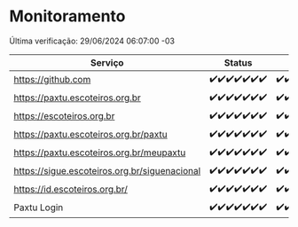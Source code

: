 # Monitoramento

Última verificação: 29/06/2024 06:07:00 -03

|Serviço|Status|Últimas 24h|
|---|---|---|
|https://github.com|<span title="2024-06-22: OK=24">✔️</span><span title="2024-06-23: OK=24">✔️</span><span title="2024-06-24: OK=24">✔️</span><span title="2024-06-25: OK=24">✔️</span><span title="2024-06-26: OK=24">✔️</span><span title="2024-06-27: OK=24">✔️</span><span title="2024-06-28: OK=9">✔️</span>|<span title="28/06/2024 06:07:00 -03 : 200">✔️</span><span title="28/06/2024 07:07:00 -03 : 200">✔️</span><span title="28/06/2024 08:05:00 -03 : 200">✔️</span><span title="28/06/2024 09:12:00 -03 : 200">✔️</span><span title="28/06/2024 10:09:00 -03 : 200">✔️</span><span title="28/06/2024 11:06:00 -03 : 200">✔️</span><span title="28/06/2024 12:07:00 -03 : 200">✔️</span><span title="28/06/2024 13:08:00 -03 : 200">✔️</span><span title="28/06/2024 14:06:00 -03 : 200">✔️</span><span title="28/06/2024 15:08:00 -03 : 200">✔️</span><span title="28/06/2024 16:04:00 -03 : 200">✔️</span><span title="28/06/2024 17:07:00 -03 : 200">✔️</span><span title="28/06/2024 18:06:00 -03 : 200">✔️</span><span title="28/06/2024 19:06:00 -03 : 200">✔️</span><span title="28/06/2024 20:07:00 -03 : 200">✔️</span><span title="28/06/2024 21:32:00 -03 : 200">✔️</span><span title="28/06/2024 22:52:00 -03 : 200">✔️</span><span title="28/06/2024 23:24:00 -03 : 200">✔️</span><span title="29/06/2024 00:08:00 -03 : 200">✔️</span><span title="29/06/2024 01:09:00 -03 : 200">✔️</span><span title="29/06/2024 02:07:00 -03 : 200">✔️</span><span title="29/06/2024 03:08:00 -03 : 200">✔️</span><span title="29/06/2024 04:07:00 -03 : 200">✔️</span><span title="29/06/2024 05:09:00 -03 : 200">✔️</span><span title="29/06/2024 06:07:00 -03 : 200">✔️</span>|
|https://paxtu.escoteiros.org.br|<span title="2024-06-22: OK=24">✔️</span><span title="2024-06-23: OK=24">✔️</span><span title="2024-06-24: OK=24">✔️</span><span title="2024-06-25: OK=24">✔️</span><span title="2024-06-26: OK=24">✔️</span><span title="2024-06-27: OK=24">✔️</span><span title="2024-06-28: OK=9">✔️</span>|<span title="28/06/2024 06:07:00 -03 : 200">✔️</span><span title="28/06/2024 07:07:00 -03 : 200">✔️</span><span title="28/06/2024 08:05:00 -03 : 200">✔️</span><span title="28/06/2024 09:12:00 -03 : 200">✔️</span><span title="28/06/2024 10:09:00 -03 : 200">✔️</span><span title="28/06/2024 11:06:00 -03 : 200">✔️</span><span title="28/06/2024 12:07:00 -03 : 200">✔️</span><span title="28/06/2024 13:08:00 -03 : 200">✔️</span><span title="28/06/2024 14:06:00 -03 : 200">✔️</span><span title="28/06/2024 15:08:00 -03 : 200">✔️</span><span title="28/06/2024 16:04:00 -03 : 200">✔️</span><span title="28/06/2024 17:07:00 -03 : 200">✔️</span><span title="28/06/2024 18:06:00 -03 : 200">✔️</span><span title="28/06/2024 19:06:00 -03 : 200">✔️</span><span title="28/06/2024 20:07:00 -03 : 200">✔️</span><span title="28/06/2024 21:32:00 -03 : 200">✔️</span><span title="28/06/2024 22:52:00 -03 : 200">✔️</span><span title="28/06/2024 23:24:00 -03 : 200">✔️</span><span title="29/06/2024 00:08:00 -03 : 200">✔️</span><span title="29/06/2024 01:09:00 -03 : 200">✔️</span><span title="29/06/2024 02:07:00 -03 : 200">✔️</span><span title="29/06/2024 03:08:00 -03 : 200">✔️</span><span title="29/06/2024 04:07:00 -03 : 200">✔️</span><span title="29/06/2024 05:09:00 -03 : 200">✔️</span><span title="29/06/2024 06:07:00 -03 : 200">✔️</span>|
|https://escoteiros.org.br|<span title="2024-06-22: OK=24">✔️</span><span title="2024-06-23: OK=24">✔️</span><span title="2024-06-24: OK=24">✔️</span><span title="2024-06-25: OK=24">✔️</span><span title="2024-06-26: OK=24">✔️</span><span title="2024-06-27: OK=24">✔️</span><span title="2024-06-28: OK=9">✔️</span>|<span title="28/06/2024 06:07:00 -03 : 200">✔️</span><span title="28/06/2024 07:07:00 -03 : 200">✔️</span><span title="28/06/2024 08:05:00 -03 : 200">✔️</span><span title="28/06/2024 09:12:00 -03 : 200">✔️</span><span title="28/06/2024 10:09:00 -03 : 200">✔️</span><span title="28/06/2024 11:06:00 -03 : 200">✔️</span><span title="28/06/2024 12:07:00 -03 : 200">✔️</span><span title="28/06/2024 13:08:00 -03 : 200">✔️</span><span title="28/06/2024 14:06:00 -03 : 200">✔️</span><span title="28/06/2024 15:08:00 -03 : 200">✔️</span><span title="28/06/2024 16:04:00 -03 : 200">✔️</span><span title="28/06/2024 17:07:00 -03 : 200">✔️</span><span title="28/06/2024 18:06:00 -03 : 200">✔️</span><span title="28/06/2024 19:06:00 -03 : 200">✔️</span><span title="28/06/2024 20:07:00 -03 : 200">✔️</span><span title="28/06/2024 21:32:00 -03 : 200">✔️</span><span title="28/06/2024 22:52:00 -03 : 200">✔️</span><span title="28/06/2024 23:24:00 -03 : 200">✔️</span><span title="29/06/2024 00:08:00 -03 : 200">✔️</span><span title="29/06/2024 01:09:00 -03 : 200">✔️</span><span title="29/06/2024 02:07:00 -03 : 200">✔️</span><span title="29/06/2024 03:08:00 -03 : 200">✔️</span><span title="29/06/2024 04:07:00 -03 : 200">✔️</span><span title="29/06/2024 05:09:00 -03 : 200">✔️</span><span title="29/06/2024 06:07:00 -03 : 200">✔️</span>|
|https://paxtu.escoteiros.org.br/paxtu|<span title="2024-06-22: OK=24">✔️</span><span title="2024-06-23: OK=24">✔️</span><span title="2024-06-24: OK=24">✔️</span><span title="2024-06-25: OK=24">✔️</span><span title="2024-06-26: OK=24">✔️</span><span title="2024-06-27: OK=24">✔️</span><span title="2024-06-28: OK=9">✔️</span>|<span title="28/06/2024 06:07:00 -03 : 200">✔️</span><span title="28/06/2024 07:07:00 -03 : 200">✔️</span><span title="28/06/2024 08:05:00 -03 : 200">✔️</span><span title="28/06/2024 09:12:00 -03 : 200">✔️</span><span title="28/06/2024 10:09:00 -03 : 200">✔️</span><span title="28/06/2024 11:06:00 -03 : 200">✔️</span><span title="28/06/2024 12:07:00 -03 : 200">✔️</span><span title="28/06/2024 13:08:00 -03 : 200">✔️</span><span title="28/06/2024 14:06:00 -03 : 200">✔️</span><span title="28/06/2024 15:09:00 -03 : 200">✔️</span><span title="28/06/2024 16:04:00 -03 : 200">✔️</span><span title="28/06/2024 17:07:00 -03 : 200">✔️</span><span title="28/06/2024 18:06:00 -03 : 200">✔️</span><span title="28/06/2024 19:06:00 -03 : 200">✔️</span><span title="28/06/2024 20:07:00 -03 : 200">✔️</span><span title="28/06/2024 21:32:00 -03 : 200">✔️</span><span title="28/06/2024 22:52:00 -03 : 200">✔️</span><span title="28/06/2024 23:24:00 -03 : 200">✔️</span><span title="29/06/2024 00:08:00 -03 : 200">✔️</span><span title="29/06/2024 01:09:00 -03 : 200">✔️</span><span title="29/06/2024 02:07:00 -03 : 200">✔️</span><span title="29/06/2024 03:09:00 -03 : 200">✔️</span><span title="29/06/2024 04:07:00 -03 : 200">✔️</span><span title="29/06/2024 05:09:00 -03 : 200">✔️</span><span title="29/06/2024 06:07:00 -03 : 200">✔️</span>|
|https://paxtu.escoteiros.org.br/meupaxtu|<span title="2024-06-22: OK=24">✔️</span><span title="2024-06-23: OK=24">✔️</span><span title="2024-06-24: OK=24">✔️</span><span title="2024-06-25: OK=24">✔️</span><span title="2024-06-26: OK=24">✔️</span><span title="2024-06-27: OK=24">✔️</span><span title="2024-06-28: OK=9">✔️</span>|<span title="28/06/2024 06:07:00 -03 : 200">✔️</span><span title="28/06/2024 07:07:00 -03 : 200">✔️</span><span title="28/06/2024 08:05:00 -03 : 200">✔️</span><span title="28/06/2024 09:12:00 -03 : 200">✔️</span><span title="28/06/2024 10:09:00 -03 : 200">✔️</span><span title="28/06/2024 11:06:00 -03 : 200">✔️</span><span title="28/06/2024 12:07:00 -03 : 200">✔️</span><span title="28/06/2024 13:08:00 -03 : 200">✔️</span><span title="28/06/2024 14:06:00 -03 : 200">✔️</span><span title="28/06/2024 15:09:00 -03 : 200">✔️</span><span title="28/06/2024 16:04:00 -03 : 200">✔️</span><span title="28/06/2024 17:07:00 -03 : 200">✔️</span><span title="28/06/2024 18:06:00 -03 : 200">✔️</span><span title="28/06/2024 19:06:00 -03 : 200">✔️</span><span title="28/06/2024 20:07:00 -03 : 200">✔️</span><span title="28/06/2024 21:32:00 -03 : 200">✔️</span><span title="28/06/2024 22:52:00 -03 : 200">✔️</span><span title="28/06/2024 23:24:00 -03 : 200">✔️</span><span title="29/06/2024 00:08:00 -03 : 200">✔️</span><span title="29/06/2024 01:09:00 -03 : 200">✔️</span><span title="29/06/2024 02:07:00 -03 : 200">✔️</span><span title="29/06/2024 03:09:00 -03 : 200">✔️</span><span title="29/06/2024 04:07:00 -03 : 200">✔️</span><span title="29/06/2024 05:09:00 -03 : 200">✔️</span><span title="29/06/2024 06:07:00 -03 : 200">✔️</span>|
|https://sigue.escoteiros.org.br/siguenacional|<span title="2024-06-22: OK=24">✔️</span><span title="2024-06-23: OK=24">✔️</span><span title="2024-06-24: OK=24">✔️</span><span title="2024-06-25: OK=24">✔️</span><span title="2024-06-26: OK=24">✔️</span><span title="2024-06-27: OK=24">✔️</span><span title="2024-06-28: OK=9">✔️</span>|<span title="28/06/2024 06:07:00 -03 : 200">✔️</span><span title="28/06/2024 07:07:00 -03 : 200">✔️</span><span title="28/06/2024 08:05:00 -03 : 200">✔️</span><span title="28/06/2024 09:12:00 -03 : 200">✔️</span><span title="28/06/2024 10:09:00 -03 : 200">✔️</span><span title="28/06/2024 11:06:00 -03 : 200">✔️</span><span title="28/06/2024 12:07:00 -03 : 200">✔️</span><span title="28/06/2024 13:08:00 -03 : 200">✔️</span><span title="28/06/2024 14:06:00 -03 : 200">✔️</span><span title="28/06/2024 15:09:00 -03 : 200">✔️</span><span title="28/06/2024 16:04:00 -03 : 200">✔️</span><span title="28/06/2024 17:07:00 -03 : 200">✔️</span><span title="28/06/2024 18:06:00 -03 : 200">✔️</span><span title="28/06/2024 19:06:00 -03 : 200">✔️</span><span title="28/06/2024 20:07:00 -03 : 200">✔️</span><span title="28/06/2024 21:32:00 -03 : 200">✔️</span><span title="28/06/2024 22:52:00 -03 : 200">✔️</span><span title="28/06/2024 23:24:00 -03 : 200">✔️</span><span title="29/06/2024 00:08:00 -03 : 200">✔️</span><span title="29/06/2024 01:09:00 -03 : 200">✔️</span><span title="29/06/2024 02:07:00 -03 : 200">✔️</span><span title="29/06/2024 03:09:00 -03 : 200">✔️</span><span title="29/06/2024 04:07:00 -03 : 200">✔️</span><span title="29/06/2024 05:09:00 -03 : 200">✔️</span><span title="29/06/2024 06:07:00 -03 : 200">✔️</span>|
|https://id.escoteiros.org.br/|<span title="2024-06-22: OK=24">✔️</span><span title="2024-06-23: OK=24">✔️</span><span title="2024-06-24: OK=24">✔️</span><span title="2024-06-25: OK=24">✔️</span><span title="2024-06-26: OK=24">✔️</span><span title="2024-06-27: OK=24">✔️</span><span title="2024-06-28: OK=9">✔️</span>|<span title="28/06/2024 06:07:00 -03 : 200">✔️</span><span title="28/06/2024 07:07:00 -03 : 200">✔️</span><span title="28/06/2024 08:05:00 -03 : 200">✔️</span><span title="28/06/2024 09:12:00 -03 : 200">✔️</span><span title="28/06/2024 10:09:00 -03 : 200">✔️</span><span title="28/06/2024 11:06:00 -03 : 200">✔️</span><span title="28/06/2024 12:07:00 -03 : 200">✔️</span><span title="28/06/2024 13:08:00 -03 : 200">✔️</span><span title="28/06/2024 14:06:00 -03 : 200">✔️</span><span title="28/06/2024 15:09:00 -03 : 200">✔️</span><span title="28/06/2024 16:04:00 -03 : 200">✔️</span><span title="28/06/2024 17:07:00 -03 : 200">✔️</span><span title="28/06/2024 18:06:00 -03 : 200">✔️</span><span title="28/06/2024 19:06:00 -03 : 200">✔️</span><span title="28/06/2024 20:07:00 -03 : 200">✔️</span><span title="28/06/2024 21:32:00 -03 : 200">✔️</span><span title="28/06/2024 22:52:00 -03 : 200">✔️</span><span title="28/06/2024 23:24:00 -03 : 200">✔️</span><span title="29/06/2024 00:08:00 -03 : 200">✔️</span><span title="29/06/2024 01:09:00 -03 : 200">✔️</span><span title="29/06/2024 02:07:00 -03 : 200">✔️</span><span title="29/06/2024 03:09:00 -03 : 200">✔️</span><span title="29/06/2024 04:07:00 -03 : 200">✔️</span><span title="29/06/2024 05:09:00 -03 : 200">✔️</span><span title="29/06/2024 06:07:00 -03 : 200">✔️</span>|
|Paxtu Login|<span title="2024-06-22: OK=24">✔️</span><span title="2024-06-23: OK=24">✔️</span><span title="2024-06-24: OK=24">✔️</span><span title="2024-06-25: OK=24">✔️</span><span title="2024-06-26: OK=24">✔️</span><span title="2024-06-27: OK=24">✔️</span><span title="2024-06-28: OK=9">✔️</span>|<span title="28/06/2024 06:07:00 -03 : 200">✔️</span><span title="28/06/2024 07:07:00 -03 : 200">✔️</span><span title="28/06/2024 08:05:00 -03 : 200">✔️</span><span title="28/06/2024 09:12:00 -03 : 200">✔️</span><span title="28/06/2024 10:09:00 -03 : 200">✔️</span><span title="28/06/2024 11:06:00 -03 : 200">✔️</span><span title="28/06/2024 12:07:00 -03 : 200">✔️</span><span title="28/06/2024 13:08:00 -03 : 200">✔️</span><span title="28/06/2024 14:06:00 -03 : 200">✔️</span><span title="28/06/2024 15:09:00 -03 : 200">✔️</span><span title="28/06/2024 16:04:00 -03 : 200">✔️</span><span title="28/06/2024 17:07:00 -03 : 200">✔️</span><span title="28/06/2024 18:06:00 -03 : 200">✔️</span><span title="28/06/2024 19:06:00 -03 : 200">✔️</span><span title="28/06/2024 20:07:00 -03 : 200">✔️</span><span title="28/06/2024 21:32:00 -03 : 200">✔️</span><span title="28/06/2024 22:52:00 -03 : 200">✔️</span><span title="28/06/2024 23:24:00 -03 : 200">✔️</span><span title="29/06/2024 00:08:00 -03 : 200">✔️</span><span title="29/06/2024 01:09:00 -03 : 200">✔️</span><span title="29/06/2024 02:07:00 -03 : 200">✔️</span><span title="29/06/2024 03:09:00 -03 : 200">✔️</span><span title="29/06/2024 04:07:00 -03 : 200">✔️</span><span title="29/06/2024 05:09:00 -03 : 200">✔️</span><span title="29/06/2024 06:07:00 -03 : 200">✔️</span>|
